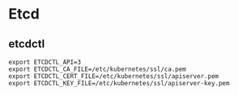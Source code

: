 # Etcd

## etcdctl

    export ETCDCTL_API=3
    export ETCDCTL_CA_FILE=/etc/kubernetes/ssl/ca.pem
    export ETCDCTL_CERT_FILE=/etc/kubernetes/ssl/apiserver.pem
    export ETCDCTL_KEY_FILE=/etc/kubernetes/ssl/apiserver-key.pem
